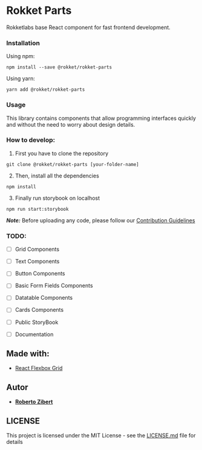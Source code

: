 
# Rokket Parts

Rokketlabs base React component for fast frontend development.

### Installation

Using npm:

```
npm install --save @rokket/rokket-parts
```

Using yarn:

```
yarn add @rokket/rokket-parts
```

### Usage

This library contains components that allow programming interfaces quickly and without the need to worry about design details.

### How to develop:

1. First you have to clone the repository
```
git clone @rokket/rokket-parts [your-folder-name]
```
2. Then, install all the dependencies
```
npm install
```
3. Finally run storybook on localhost
```
npm run start:storybook
```

***Note:***  Before uploading any code, please follow our [Contribution Guidelines]([https://roylee0704.github.io/react-flexbox-grid/](https://roylee0704.github.io/react-flexbox-grid/)) 


### TODO:
 - [ ] Grid Components
 - [ ] Text Components
 - [ ] Button Components
 - [ ] Basic Form Fields Components
 - [ ] Datatable Components
 - [ ] Cards Components
 - [ ] Public StoryBook
 - [ ] Documentation


## Made with:
* [React Flexbox Grid]([https://roylee0704.github.io/react-flexbox-grid/](https://roylee0704.github.io/react-flexbox-grid/)) 


## Autor

* **[Roberto Zibert](https://github.com/robertzibert)** 

## LICENSE

This project is licensed under the MIT License - see the [LICENSE.md](LICENSE.md) file for details

